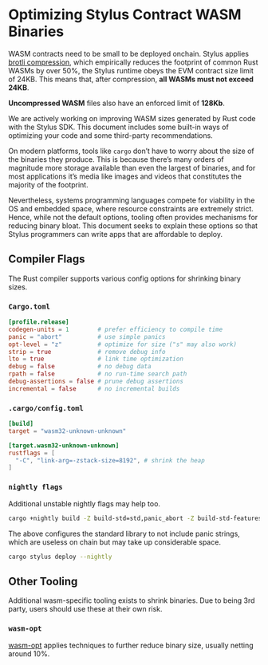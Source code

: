 # Optimizing Stylus Contract WASM Binaries

WASM contracts need to be small to be deployed onchain. Stylus applies [brotli compression](https://github.com/google/brotli), which empirically reduces the footprint of common Rust WASMs by over 50%, the Stylus runtime obeys the EVM contract size limit of 24KB. This means that, after compression, **all WASMs must not exceed 24KB**.

**Uncompressed WASM** files also have an enforced limit of **128Kb**.

We are actively working on improving WASM sizes generated by Rust code with the Stylus SDK. This document includes some built-in ways of optimizing your code and some third-party recommendations.

On modern platforms, tools like `cargo` don’t have to worry about the size of the binaries they produce. This is because there’s many orders of magnitude more storage available than even the largest of binaries, and for most applications it’s media like images and videos that constitutes the majority of the footprint.

Nevertheless, systems programming languages compete for viability in the OS and embedded space, where resource constraints are extremely strict. Hence, while not the default options, tooling often provides mechanisms for reducing binary bloat. This document seeks to explain these options so that Stylus programmers can write apps that are affordable to deploy.

## Compiler Flags

The Rust compiler supports various config options for shrinking binary sizes.

### `Cargo.toml`

```toml
[profile.release]
codegen-units = 1        # prefer efficiency to compile time
panic = "abort"          # use simple panics
opt-level = "z"          # optimize for size ("s" may also work)
strip = true             # remove debug info
lto = true               # link time optimization
debug = false            # no debug data
rpath = false            # no run-time search path
debug-assertions = false # prune debug assertions
incremental = false      # no incremental builds
```

### `.cargo/config.toml`

```toml
[build]
target = "wasm32-unknown-unknown"

[target.wasm32-unknown-unknown]
rustflags = [
  "-C", "link-arg=-zstack-size=8192", # shrink the heap
]
```

### `nightly flags`

Additional unstable nightly flags may help too.

```bash
cargo +nightly build -Z build-std=std,panic_abort -Z build-std-features=panic_immediate_abort
```

The above configures the standard library to not include panic strings, which are useless on chain but may take up considerable space.

```bash
cargo stylus deploy --nightly
```

## Other Tooling

Additional wasm-specific tooling exists to shrink binaries. Due to being 3rd party, users should use these at their own risk.

### `wasm-opt`

[wasm-opt](https://docs.rs/wasm-opt/0.113.0/wasm_opt/) applies techniques to further reduce binary size, usually netting around 10%.